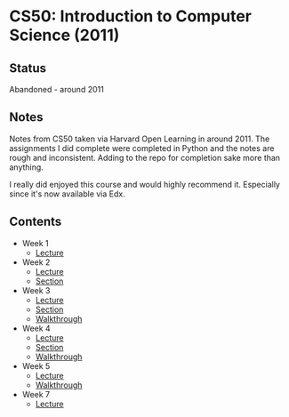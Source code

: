 # CS50: Introduction to Computer Science (2011)

## Status

Abandoned - around 2011

## Notes

Notes from CS50 taken via Harvard Open Learning in around 2011. The assignments I did complete were completed in Python and the notes are rough and inconsistent. Adding to the repo for completion sake more than anything.

I really did enjoyed this course and would highly recommend it. Especially since it's now available via Edx.

## Contents

* Week 1
    * [Lecture](./week_1_lecture.md)
* Week 2
    * [Lecture](./week_2_lecture.md)
    * [Section](./week_2_section.md) 
* Week 3
    * [Lecture](./week_3_lecture.md)
    * [Section](./week_3_section.md)
    * [Walkthrough](./week_3_walkthrough.md)
* Week 4
    * [Lecture](./week_4_lecture.md)
    * [Section](./week_4_section.md)
    * [Walkthrough](./week_4_walkthrough.md)
* Week 5
    * [Lecture](./week_5_lecture.md)
    * [Walkthrough](./week_5_walkthrough.md)
* Week 7
    * [Lecture](./week_7_lecture.md)
